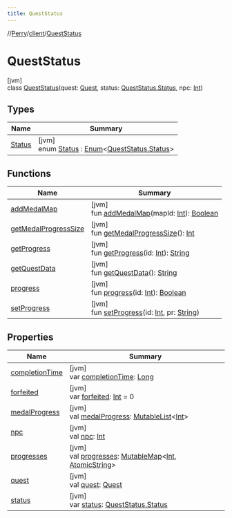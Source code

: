```yaml
---
title: QuestStatus
---
```

//[Perry](../../../index.html)/[client](../index.html)/[QuestStatus](index.html)



# QuestStatus



[jvm]\
class [QuestStatus](index.html)(quest: [Quest](../../server.quest/-quest/index.html), status: [QuestStatus.Status](-status/index.html), npc: [Int](https://kotlinlang.org/api/latest/jvm/stdlib/kotlin/-int/index.html))



## Types


| Name | Summary |
|---|---|
| [Status](-status/index.html) | [jvm]<br>enum [Status](-status/index.html) : [Enum](https://kotlinlang.org/api/latest/jvm/stdlib/kotlin/-enum/index.html)&lt;[QuestStatus.Status](-status/index.html)&gt; |


## Functions


| Name | Summary |
|---|---|
| [addMedalMap](add-medal-map.html) | [jvm]<br>fun [addMedalMap](add-medal-map.html)(mapId: [Int](https://kotlinlang.org/api/latest/jvm/stdlib/kotlin/-int/index.html)): [Boolean](https://kotlinlang.org/api/latest/jvm/stdlib/kotlin/-boolean/index.html) |
| [getMedalProgressSize](get-medal-progress-size.html) | [jvm]<br>fun [getMedalProgressSize](get-medal-progress-size.html)(): [Int](https://kotlinlang.org/api/latest/jvm/stdlib/kotlin/-int/index.html) |
| [getProgress](get-progress.html) | [jvm]<br>fun [getProgress](get-progress.html)(id: [Int](https://kotlinlang.org/api/latest/jvm/stdlib/kotlin/-int/index.html)): [String](https://kotlinlang.org/api/latest/jvm/stdlib/kotlin/-string/index.html) |
| [getQuestData](get-quest-data.html) | [jvm]<br>fun [getQuestData](get-quest-data.html)(): [String](https://kotlinlang.org/api/latest/jvm/stdlib/kotlin/-string/index.html) |
| [progress](progress.html) | [jvm]<br>fun [progress](progress.html)(id: [Int](https://kotlinlang.org/api/latest/jvm/stdlib/kotlin/-int/index.html)): [Boolean](https://kotlinlang.org/api/latest/jvm/stdlib/kotlin/-boolean/index.html) |
| [setProgress](set-progress.html) | [jvm]<br>fun [setProgress](set-progress.html)(id: [Int](https://kotlinlang.org/api/latest/jvm/stdlib/kotlin/-int/index.html), pr: [String](https://kotlinlang.org/api/latest/jvm/stdlib/kotlin/-string/index.html)) |


## Properties


| Name | Summary |
|---|---|
| [completionTime](completion-time.html) | [jvm]<br>var [completionTime](completion-time.html): [Long](https://kotlinlang.org/api/latest/jvm/stdlib/kotlin/-long/index.html) |
| [forfeited](forfeited.html) | [jvm]<br>var [forfeited](forfeited.html): [Int](https://kotlinlang.org/api/latest/jvm/stdlib/kotlin/-int/index.html) = 0 |
| [medalProgress](medal-progress.html) | [jvm]<br>val [medalProgress](medal-progress.html): [MutableList](https://kotlinlang.org/api/latest/jvm/stdlib/kotlin.collections/-mutable-list/index.html)&lt;[Int](https://kotlinlang.org/api/latest/jvm/stdlib/kotlin/-int/index.html)&gt; |
| [npc](npc.html) | [jvm]<br>val [npc](npc.html): [Int](https://kotlinlang.org/api/latest/jvm/stdlib/kotlin/-int/index.html) |
| [progresses](progresses.html) | [jvm]<br>val [progresses](progresses.html): [MutableMap](https://kotlinlang.org/api/latest/jvm/stdlib/kotlin.collections/-mutable-map/index.html)&lt;[Int](https://kotlinlang.org/api/latest/jvm/stdlib/kotlin/-int/index.html), [AtomicString](../../tools/-atomic-string/index.html)&gt; |
| [quest](quest.html) | [jvm]<br>val [quest](quest.html): [Quest](../../server.quest/-quest/index.html) |
| [status](status.html) | [jvm]<br>var [status](status.html): [QuestStatus.Status](-status/index.html) |

